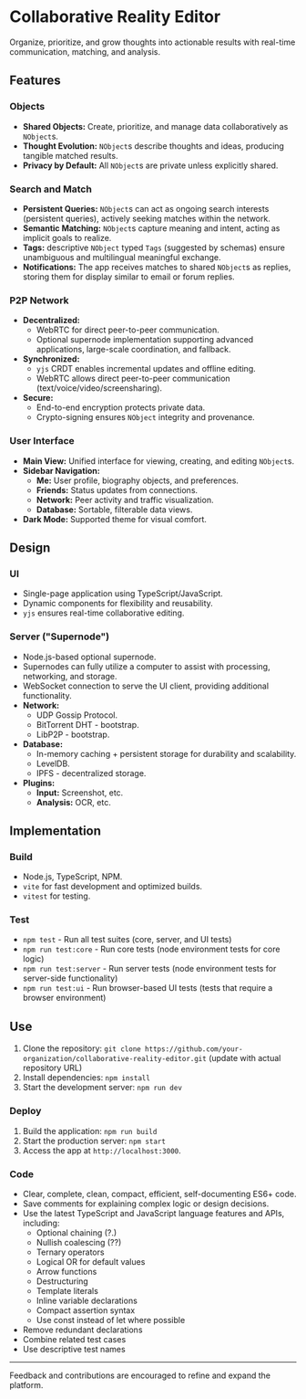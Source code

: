 # Collaborative Reality Editor

Organize, prioritize, and grow thoughts into actionable results with real-time communication, matching, and analysis.

## Features

### Objects

- **Shared Objects:** Create, prioritize, and manage data collaboratively as `NObject`s.
- **Thought Evolution:** `NObject`s describe thoughts and ideas, producing tangible matched results.
- **Privacy by Default:** All `NObject`s are private unless explicitly shared.

### Search and Match

- **Persistent Queries:** `NObject`s can act as ongoing search interests (persistent queries), actively seeking matches
  within the network.
- **Semantic Matching:** `NObject`s capture meaning and intent, acting as implicit goals to realize.
- **Tags:** descriptive `NObject` typed `Tags` (suggested by schemas) ensure unambiguous and multilingual meaningful exchange.
- **Notifications:** The app receives matches to shared `NObject`s as replies, storing them for display similar to email
  or forum replies.

### P2P Network

- **Decentralized:**
    - WebRTC for direct peer-to-peer communication.
    - Optional supernode implementation supporting advanced applications, large-scale coordination, and fallback.
- **Synchronized:**
    - `yjs` CRDT enables incremental updates and offline editing.
    - WebRTC allows direct peer-to-peer communication (text/voice/video/screensharing).
- **Secure:**
    - End-to-end encryption protects private data.
    - Crypto-signing ensures `NObject` integrity and provenance.

### User Interface

- **Main View:** Unified interface for viewing, creating, and editing `NObject`s.
- **Sidebar Navigation:**
    - **Me:** User profile, biography objects, and preferences.
    - **Friends:** Status updates from connections.
    - **Network:** Peer activity and traffic visualization.
    - **Database:** Sortable, filterable data views.
- **Dark Mode:** Supported theme for visual comfort.

## Design

### UI

- Single-page application using TypeScript/JavaScript.
- Dynamic components for flexibility and reusability.
- `yjs` ensures real-time collaborative editing.

### Server ("Supernode")

- Node.js-based optional supernode.
- Supernodes can fully utilize a computer to assist with processing, networking, and storage.
- WebSocket connection to serve the UI client, providing additional functionality.
- **Network:**
    - UDP Gossip Protocol.
    - BitTorrent DHT - bootstrap.
    - LibP2P - bootstrap.
- **Database:**
    - In-memory caching + persistent storage for durability and scalability.
    - LevelDB.
    - IPFS - decentralized storage.
- **Plugins:**
    - **Input:** Screenshot, etc.
    - **Analysis:** OCR, etc.

## Implementation

### Build

- Node.js, TypeScript, NPM.
- `vite` for fast development and optimized builds.
- `vitest` for testing.

### Test

- `npm test` - Run all test suites (core, server, and UI tests)
- `npm run test:core` - Run core tests (node environment tests for core logic)
- `npm run test:server` - Run server tests (node environment tests for server-side functionality)
- `npm run test:ui` - Run browser-based UI tests (tests that require a browser environment)

## Use

1. Clone the repository:
   `git clone https://github.com/your-organization/collaborative-reality-editor.git` (update with actual repository URL)
2. Install dependencies: `npm install`
3. Start the development server: `npm run dev`

### Deploy

1. Build the application: `npm run build`
2. Start the production server: `npm start`
3. Access the app at `http://localhost:3000`.

### Code

- Clear, complete, clean, compact, efficient, self-documenting ES6+ code.
- Save comments for explaining complex logic or design decisions.
- Use the latest TypeScript and JavaScript language features and APIs, including:
    - Optional chaining (?.)
    - Nullish coalescing (??)
    - Ternary operators
    - Logical OR for default values
    - Arrow functions
    - Destructuring
    - Template literals
    - Inline variable declarations
    - Compact assertion syntax
    - Use const instead of let where possible
- Remove redundant declarations
- Combine related test cases
- Use descriptive test names

---

Feedback and contributions are encouraged to refine and expand the platform.
